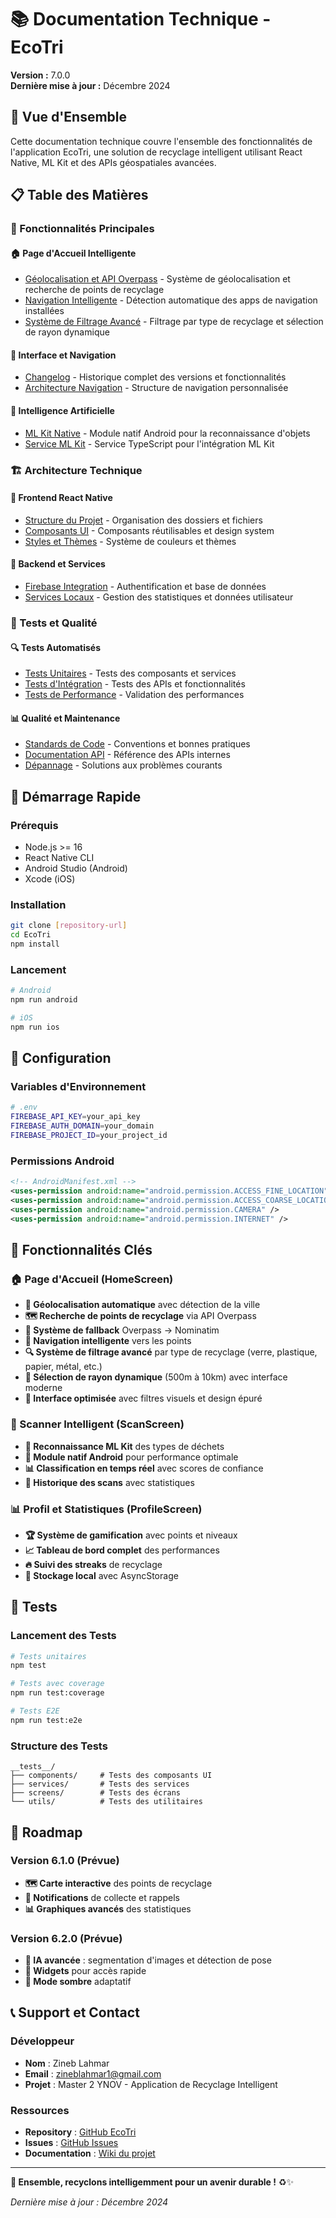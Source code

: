 # 📚 Documentation Technique - EcoTri

**Version :** 7.0.0  
**Dernière mise à jour :** Décembre 2024

## 🎯 **Vue d'Ensemble**

Cette documentation technique couvre l'ensemble des fonctionnalités de l'application EcoTri, une solution de recyclage intelligent utilisant React Native, ML Kit et des APIs géospatiales avancées.

## 📋 **Table des Matières**

### **🚀 Fonctionnalités Principales**

#### **🏠 Page d'Accueil Intelligente**
- [Géolocalisation et API Overpass](./GEOLOCALISATION_OVERPASS.md) - Système de géolocalisation et recherche de points de recyclage
- [Navigation Intelligente](./NAVIGATION_INTELLIGENTE.md) - Détection automatique des apps de navigation installées
- [Système de Filtrage Avancé](./FILTRAGE_AVANCE.md) - Filtrage par type de recyclage et sélection de rayon dynamique

#### **📱 Interface et Navigation**
- [Changelog](./CHANGELOG.md) - Historique complet des versions et fonctionnalités
- [Architecture Navigation](./ARCHITECTURE_NAVIGATION.md) - Structure de navigation personnalisée

#### **🤖 Intelligence Artificielle**
- [ML Kit Native](./ML_KIT_NATIVE.md) - Module natif Android pour la reconnaissance d'objets
- [Service ML Kit](./SERVICE_ML_KIT.md) - Service TypeScript pour l'intégration ML Kit

### **🏗️ Architecture Technique**

#### **📱 Frontend React Native**
- [Structure du Projet](./STRUCTURE_PROJET.md) - Organisation des dossiers et fichiers
- [Composants UI](./COMPOSANTS_UI.md) - Composants réutilisables et design system
- [Styles et Thèmes](./STYLES_THEMES.md) - Système de couleurs et thèmes

#### **🔧 Backend et Services**
- [Firebase Integration](./FIREBASE_INTEGRATION.md) - Authentification et base de données
- [Services Locaux](./SERVICES_LOCAUX.md) - Gestion des statistiques et données utilisateur

### **🧪 Tests et Qualité**

#### **🔍 Tests Automatisés**
- [Tests Unitaires](./TESTS_UNITAIRES.md) - Tests des composants et services
- [Tests d'Intégration](./TESTS_INTEGRATION.md) - Tests des APIs et fonctionnalités
- [Tests de Performance](./TESTS_PERFORMANCE.md) - Validation des performances

#### **📊 Qualité et Maintenance**
- [Standards de Code](./STANDARDS_CODE.md) - Conventions et bonnes pratiques
- [Documentation API](./DOCUMENTATION_API.md) - Référence des APIs internes
- [Dépannage](./DEPANNAGE.md) - Solutions aux problèmes courants

## 🚀 **Démarrage Rapide**

### **Prérequis**
- Node.js >= 16
- React Native CLI
- Android Studio (Android)
- Xcode (iOS)

### **Installation**
```bash
git clone [repository-url]
cd EcoTri
npm install
```

### **Lancement**
```bash
# Android
npm run android

# iOS
npm run ios
```

## 🔧 **Configuration**

### **Variables d'Environnement**
```bash
# .env
FIREBASE_API_KEY=your_api_key
FIREBASE_AUTH_DOMAIN=your_domain
FIREBASE_PROJECT_ID=your_project_id
```

### **Permissions Android**
```xml
<!-- AndroidManifest.xml -->
<uses-permission android:name="android.permission.ACCESS_FINE_LOCATION" />
<uses-permission android:name="android.permission.ACCESS_COARSE_LOCATION" />
<uses-permission android:name="android.permission.CAMERA" />
<uses-permission android:name="android.permission.INTERNET" />
```

## 📱 **Fonctionnalités Clés**

### **🏠 Page d'Accueil (HomeScreen)**
- **📍 Géolocalisation automatique** avec détection de la ville
- **🗺️ Recherche de points de recyclage** via API Overpass
- **🔄 Système de fallback** Overpass → Nominatim
- **🧭 Navigation intelligente** vers les points
- **🔍 Système de filtrage avancé** par type de recyclage (verre, plastique, papier, métal, etc.)
- **📏 Sélection de rayon dynamique** (500m à 10km) avec interface moderne
- **🎨 Interface optimisée** avec filtres visuels et design épuré

### **📸 Scanner Intelligent (ScanScreen)**
- **🤖 Reconnaissance ML Kit** des types de déchets
- **📱 Module natif Android** pour performance optimale
- **📊 Classification en temps réel** avec scores de confiance
- **💾 Historique des scans** avec statistiques

### **📊 Profil et Statistiques (ProfileScreen)**
- **🏆 Système de gamification** avec points et niveaux
- **📈 Tableau de bord complet** des performances
- **🔥 Suivi des streaks** de recyclage
- **💾 Stockage local** avec AsyncStorage

## 🧪 **Tests**

### **Lancement des Tests**
```bash
# Tests unitaires
npm test

# Tests avec coverage
npm run test:coverage

# Tests E2E
npm run test:e2e
```

### **Structure des Tests**
```
__tests__/
├── components/     # Tests des composants UI
├── services/       # Tests des services
├── screens/        # Tests des écrans
└── utils/          # Tests des utilitaires
```

## 🔮 **Roadmap**

### **Version 6.1.0 (Prévue)**
- **🗺️ Carte interactive** des points de recyclage
- **🔔 Notifications** de collecte et rappels
- **📊 Graphiques avancés** des statistiques

### **Version 6.2.0 (Prévue)**
- **🤖 IA avancée** : segmentation d'images et détection de pose
- **📱 Widgets** pour accès rapide
- **🌙 Mode sombre** adaptatif

## 📞 **Support et Contact**

### **Développeur**
- **Nom** : Zineb Lahmar
- **Email** : zineblahmar1@gmail.com
- **Projet** : Master 2 YNOV - Application de Recyclage Intelligent

### **Ressources**
- **Repository** : [GitHub EcoTri](https://github.com/username/ecotri)
- **Issues** : [GitHub Issues](https://github.com/username/ecotri/issues)
- **Documentation** : [Wiki du projet](https://github.com/username/ecotri/wiki)

---

**🌱 Ensemble, recyclons intelligemment pour un avenir durable !** ♻️✨

*Dernière mise à jour : Décembre 2024*
